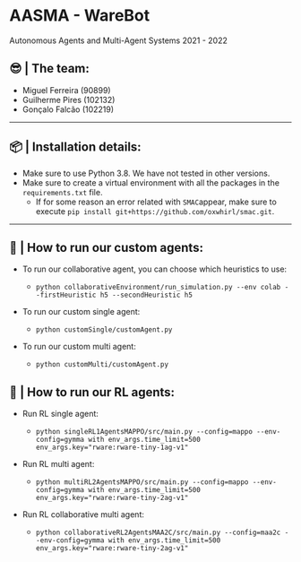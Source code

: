 # AASMA - WareBot
Autonomous Agents and Multi-Agent Systems 2021 - 2022


## 😎 | The team:

- Miguel Ferreira (90899)
- Guilherme Pires (102132)
- Gonçalo Falcão (102219)

___

## 📦 | Installation details:

- Make sure to use Python 3.8. We have not tested in other versions.
- Make sure to create a virtual environment with all the packages in the ```requirements.txt``` file.
  - If for some reason an error related with ```SMAC```appear, make sure to execute ```pip install git+https://github.com/oxwhirl/smac.git```.

___ 

## 🚀 | How to run our custom agents:

- To run our collaborative agent, you can choose which heuristics to use:
  - ``` python collaborativeEnvironment/run_simulation.py --env colab --firstHeuristic h5 --secondHeuristic h5 ```

- To run our custom single agent:
  - ```python customSingle/customAgent.py```

- To run our custom multi agent:
  - ```python customMulti/customAgent.py```

## 🤖 | How to run our RL agents:

- Run RL single agent:
  - ```python singleRL1AgentsMAPPO/src/main.py --config=mappo --env-config=gymma with env_args.time_limit=500 env_args.key="rware:rware-tiny-1ag-v1"```

- Run RL multi agent:
  - ```python multiRL2AgentsMAPPO/src/main.py --config=mappo --env-config=gymma with env_args.time_limit=500 env_args.key="rware:rware-tiny-2ag-v1"```

- Run RL collaborative multi agent:
  - ```python collaborativeRL2AgentsMAA2C/src/main.py --config=maa2c --env-config=gymma with env_args.time_limit=500 env_args.key="rware:rware-tiny-2ag-v1"```
